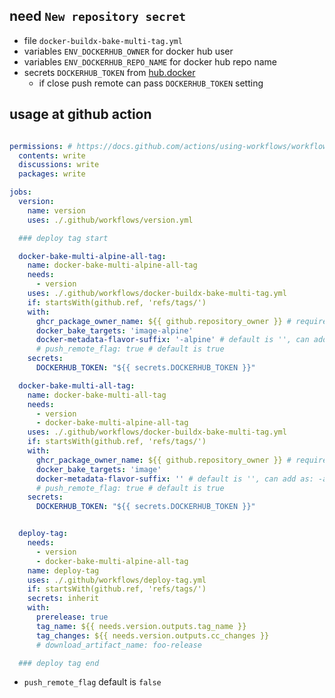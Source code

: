 ## need `New repository secret`

- file `docker-buildx-bake-multi-tag.yml`
- variables `ENV_DOCKERHUB_OWNER` for docker hub user
- variables `ENV_DOCKERHUB_REPO_NAME` for docker hub repo name
- secrets `DOCKERHUB_TOKEN` from [hub.docker](https://hub.docker.com/settings/security)
    - if close push remote can pass `DOCKERHUB_TOKEN` setting

## usage at github action

```yml

permissions: # https://docs.github.com/actions/using-workflows/workflow-syntax-for-github-actions#permissions
  contents: write
  discussions: write
  packages: write

jobs:
  version:
    name: version
    uses: ./.github/workflows/version.yml

  ### deploy tag start

  docker-bake-multi-alpine-all-tag:
    name: docker-bake-multi-alpine-all-tag
    needs:
      - version
    uses: ./.github/workflows/docker-buildx-bake-multi-tag.yml
    if: startsWith(github.ref, 'refs/tags/')
    with:
      ghcr_package_owner_name: ${{ github.repository_owner }} # required for ghcr.io
      docker_bake_targets: 'image-alpine'
      docker-metadata-flavor-suffix: '-alpine' # default is '', can add as: -alpine -debian
      # push_remote_flag: true # default is true
    secrets:
      DOCKERHUB_TOKEN: "${{ secrets.DOCKERHUB_TOKEN }}"

  docker-bake-multi-all-tag:
    name: docker-bake-multi-all-tag
    needs:
      - version
      - docker-bake-multi-alpine-all-tag
    uses: ./.github/workflows/docker-buildx-bake-multi-tag.yml
    if: startsWith(github.ref, 'refs/tags/')
    with:
      ghcr_package_owner_name: ${{ github.repository_owner }} # required for ghcr.io
      docker_bake_targets: 'image'
      docker-metadata-flavor-suffix: '' # default is '', can add as: -alpine -debian
      # push_remote_flag: true # default is true
    secrets:
      DOCKERHUB_TOKEN: "${{ secrets.DOCKERHUB_TOKEN }}"


  deploy-tag:
    needs:
      - version
      - docker-bake-multi-alpine-all-tag
    name: deploy-tag
    uses: ./.github/workflows/deploy-tag.yml
    if: startsWith(github.ref, 'refs/tags/')
    secrets: inherit
    with:
      prerelease: true
      tag_name: ${{ needs.version.outputs.tag_name }}
      tag_changes: ${{ needs.version.outputs.cc_changes }}
      # download_artifact_name: foo-release

  ### deploy tag end
```

- `push_remote_flag` default is `false`